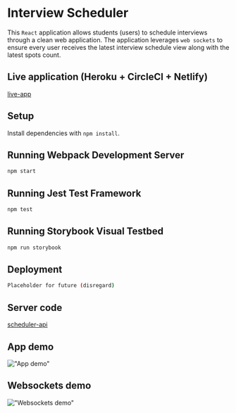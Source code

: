 # Interview Scheduler
This `React` application allows students (users) to schedule interviews through a clean web application. The application leverages `web sockets` to ensure every user receives the latest interview schedule view along with the latest spots count.

## Live application (Heroku + CircleCI + Netlify)
[live-app](https://inspiring-feynman-5b775a.netlify.com/)

## Setup

Install dependencies with `npm install`.

## Running Webpack Development Server

```sh
npm start
```

## Running Jest Test Framework

```sh
npm test
```

## Running Storybook Visual Testbed

```sh
npm run storybook
```

## Deployment
```sh
Placeholder for future (disregard)
```

## Server code
[scheduler-api](https://github.com/lighthouse-labs/scheduler-api)

## App demo
!["App demo"](/docs/animation.gif)

## Websockets demo
!["Websockets demo"](/docs/websockets.gif)
